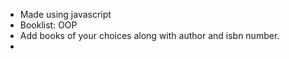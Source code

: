 - Made using javascript
- Booklist: OOP
- Add books of your choices along with author and isbn number.
- 
